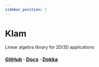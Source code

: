 ```yaml
---
sidebar_position: 1
---
```


# Klam

Linear algebra library for 2D/3D applications

### [GitHub](https://github.com/aecsocket/glossa) · [Docs](https://aecsocket.github.io/klam) · [Dokka](https://aecsocket.github.io/klam/dokka)
